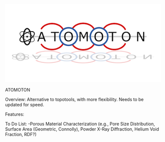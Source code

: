 [![banner](assets/atomoton.png)]()

ATOMOTON

Overview:
Alternative to topotools, with more flexibility. Needs to be updated for speed.

Features:

To Do List:
-Porous Material Characterization (e.g., Pore Size Distribution, Surface Area (Geometric, Connolly), Powder X-Ray Diffraction, Helium Void Fraction, RDF?)

